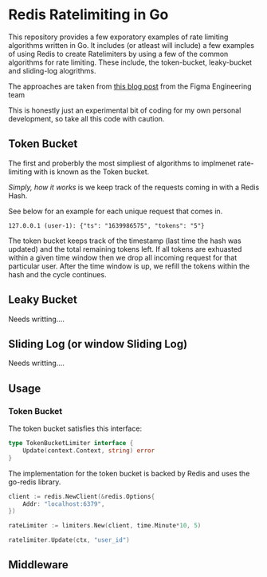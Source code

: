 # Redis Ratelimiting in Go


This repository provides a few exporatory examples of rate limiting algorithms written in Go. 
It includes (or atleast will include) a few examples of using Redis to create Ratelimiters by using a few of the common algorithms for rate limiting.
These include, the token-bucket, leaky-bucket and sliding-log alogrithms.

The approaches are taken from [this blog post](https://www.figma.com/blog/an-alternative-approach-to-rate-limiting) from the Figma Engineering team

This is honestly just an experimental bit of coding for my own personal development, so take all this code with caution.
## Token Bucket

The first and proberbly the most simpliest of algorithms to implmenet rate-limiting with is known as the Token bucket. 

_Simply, how it works_ is we keep track of the requests coming in with a Redis Hash.

See below for an example for each unique request that comes in.
```
127.0.0.1 (user-1): {"ts": "1639986575", "tokens": "5"}
```

The token bucket keeps track of the timestamp (last time the hash was updated) and the total remaining tokens left. If all tokens are exhuasted within a given time window then we drop all incoming request for that particular user. After the time window is up, we refill the tokens within the hash and the cycle continues.


## Leaky Bucket
Needs writting....

## Sliding Log (or window Sliding Log)
Needs writting....

## Usage
### Token Bucket

The token bucket satisfies this interface:

```go
type TokenBucketLimiter interface {
	Update(context.Context, string) error
}
```

The implementation for the token bucket is backed by Redis and uses the go-redis library.

```go
client := redis.NewClient(&redis.Options{
    Addr: "localhost:6379",
})

rateLimiter := limiters.New(client, time.Minute*10, 5)

ratelimiter.Update(ctx, "user_id")
```

## Middleware
